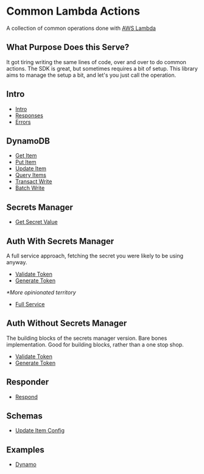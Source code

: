# Common Lambda Actions

A collection of common operations done with [AWS Lambda](https://aws.amazon.com/lambda/?nc2=h_ql_prod_cp_lbd)

## What Purpose Does this Serve?

It got tiring writing the same lines of code, over and over to do common actions. The SDK is great, but sometimes requires a bit of setup. This library aims to manage the setup a bit, and let's you just call the operation.

## Intro

- [Intro](./docs/extras/intro.md)
- [Responses](./docs/extras/intro.md#responses)
- [Errors](./docs/extras/intro.md#errors)

## DynamoDB

- [Get Item](./docs/dynamo/get-item.md)
- [Put Item](./docs/dynamo/put-item.md)
- [Update Item](./docs/dynamo/update-item.md)
- [Query Items](./docs/dynamo/query-item.md)
- [Transact Write](./docs/dynamo/transact-write.md)
- [Batch Write](./docs/dynamo/batch-write.md)

## Secrets Manager

- [Get Secret Value](./docs/secrets-manager/get-secret.md)

## Auth With Secrets Manager

A full service approach, fetching the secret you were likely to be using anyway.

- [Validate Token](./docs/auth/secrets-manager/validate-token.md)
- [Generate Token](./docs/auth/secrets-manager/generate-token.md)

_*More opinionated territory_
- [Full Service](./docs/auth/secrets-manager/full-service.md)

## Auth Without Secrets Manager

The building blocks of the secrets manager version. Bare bones implementation. Good for building blocks, rather than a one stop shop.

- [Validate Token](./docs/auth/validate-token.md)
- [Generate Token](./docs/auth/generate-token.md)

## Responder

- [Respond](#respond)

## Schemas

- [Update Item Config](#update-config-schema)

## Examples

- [Dynamo](#dynamo-examples)



